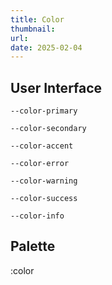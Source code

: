 ```yaml
---
title: Color
thumbnail:
url:
date: 2025-02-04
---
```



## User Interface

`--color-primary`

`--color-secondary`

`--color-accent`

`--color-error`

`--color-warning`

`--color-success`

`--color-info`

## Palette

:color
